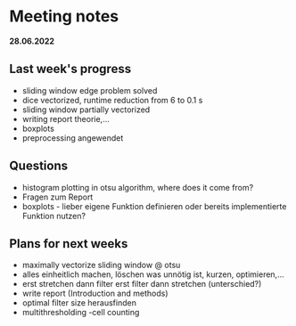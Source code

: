 # Meeting notes
**28.06.2022**
## Last week's progress
- sliding window edge problem solved
- dice vectorized, runtime reduction from 6 to 0.1 s
- sliding window partially vectorized
- writing report theorie,... 
- boxplots
- preprocessing angewendet


## Questions
- histogram plotting in otsu algorithm, where does it come from?
- Fragen zum Report
- boxplots - lieber eigene Funktion definieren oder bereits implementierte Funktion nutzen?



## Plans for next weeks
- maximally vectorize sliding window @ otsu
- alles einheitlich machen, löschen was unnötig ist, kurzen, optimieren,...
- erst stretchen dann filter erst filter dann stretchen (unterschied?)
- write report (Introduction and methods)
- optimal filter size herausfinden
- multithresholding 
-cell counting 

